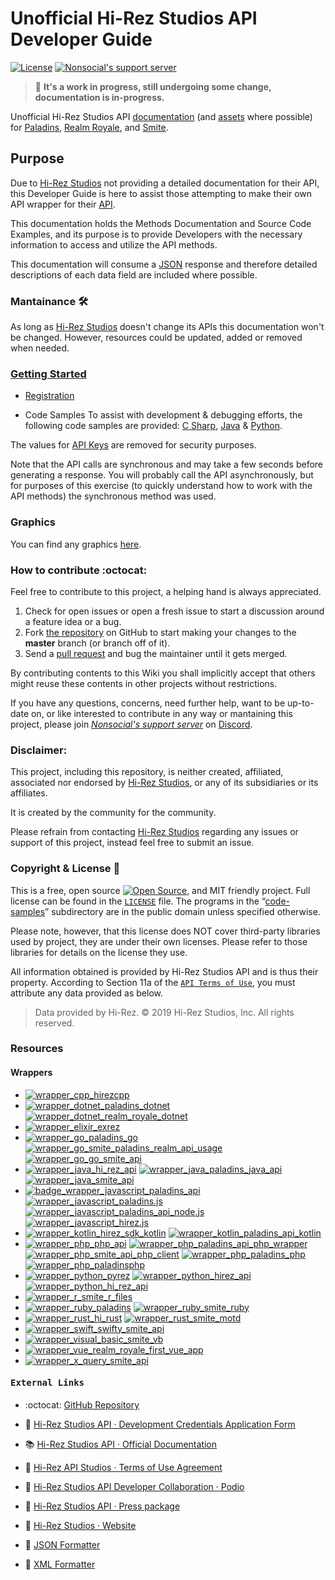 
# Unofficial Hi-Rez Studios API Developer Guide

[![License][project_bagde_license]][project_license]
[![*Nonsocial's support server*][project_bagde_discord_support_server]][project_discord_support_server]

> :construction: **It's a work in progress, still undergoing some change, documentation is in-progress.**

Unofficial Hi-Rez Studios API [documentation](#getting-started) (and [assets](#graphics) where possible) for [Paladins][paladins], [Realm Royale][realm_royale], and [Smite][smite].

## Purpose

Due to [Hi-Rez Studios][hi_rez_studios] not providing a detailed documentation for their API, this Developer Guide is here to assist those attempting to make their own API wrapper for their [API][hi_rez_studios_api_developer_guide].

This documentation holds the Methods Documentation and Source Code Examples, and its purpose is to provide Developers with the necessary information to access and utilize the API methods.

This documentation will consume a [JSON][json_website] response and therefore detailed descriptions of each data field are included where possible.

### Mantainance 🛠
As long as [Hi-Rez Studios][hi_rez_studios] doesn't change its APIs this documentation won't be changed. However, resources could be updated, added or removed when needed.

### [Getting Started][project_api_reference]

- [Registration][project_api_registration]

- Code Samples
To assist with development & debugging efforts, the following code samples are provided: [C Sharp][project_code_samples_csharp], [Java][project_code_samples_java] & [Python][project_code_samples_python].

The values for [API Keys][project_api_key] are removed for security purposes.  

Note that the API calls are synchronous and may take a few seconds before generating a response. You will probably call the API asynchronously, but for purposes of this exercise (to quickly understand how to work with the API methods) the synchronous method was used.

### Graphics

You can find any graphics [here][project_assets].
<!-- You can find any graphics that we’ve published for use [here][project_assets].-->

### How to contribute :octocat:

Feel free to contribute to this project, a helping hand is always appreciated.

 1. Check for open issues or open a fresh issue to start a discussion around a feature idea or a bug.
 2. Fork [the repository][project_github_repo] on GitHub to start making your changes to the **master** branch (or branch off of it).
 3. Send a [pull request][github_help_pull_request] and bug the maintainer until it gets merged.

By contributing contents to this Wiki you shall implicitly accept that others might reuse these contents in other projects without restrictions.

If you have any questions, concerns, need further help, want to be up-to-date on, or like interested to contribute in any way or mantaining this project, please join [*Nonsocial's support server*][project_discord_support_server] on [Discord][discord].

### Disclaimer:

This project, including this repository, is neither created, affiliated, associated nor endorsed by [Hi-Rez Studios][hi_rez_studios], or any of its subsidiaries or its affiliates.

It is created by the community for the community.

Please refrain from contacting [Hi-Rez Studios][hi_rez_studios] regarding any issues or support of this project, instead feel free to submit an issue.

### Copyright & License 📝

This is a free, open source [![Open Source][open_source_icon]][open_source_definition], and MIT friendly project. Full license can be found in the [`LICENSE`][project_license] file. The programs in the “[code-samples][project_code_samples_folder]” subdirectory are in the public domain unless specified otherwise.

Please note, however, that this license does NOT cover third-party libraries used by project, they are under their own licenses. Please refer to those libraries for details on the license they use.

All information obtained is provided by Hi-Rez Studios API and is thus their property. According to Section 11a of the [`API Terms of Use`][hi_rez_studios_api_terms_of_use], you must attribute any data provided as below.

> Data provided by Hi-Rez. © 2019 Hi-Rez Studios, Inc. All rights reserved.

### Resources
<!-- Quick Links-->

#### Wrappers

* [![wrapper_cpp_hirezcpp][badge_wrapper_cpp_hirezcpp]][badge_wrapper_cpp_hirezcpp_github]
* [![wrapper_dotnet_paladins_dotnet][badge_wrapper_dotnet_paladins_dotnet]][badge_wrapper_dotnet_paladins_dotnet_github]
  [![wrapper_dotnet_realm_royale_dotnet][badge_wrapper_dotnet_realm_royale_dotnet]][badge_wrapper_dotnet_realm_royale_dotnet_github]
* [![wrapper_elixir_exrez][badge_wrapper_elixir_exrez]][badge_wrapper_elixir_exrez_github]
* [![wrapper_go_paladins_go][badge_wrapper_go_paladins_go]][badge_wrapper_go_paladins_go_github]
  [![wrapper_go_smite_paladins_realm_api_usage][badge_wrapper_go_smite_paladins_realm_api_usage]][badge_wrapper_go_smite_paladins_realm_api_usage_github]
  [![wrapper_go_go_smite_api][badge_wrapper_go_go_smite_api]][badge_wrapper_go_go_smite_api_github]
* [![wrapper_java_hi_rez_api][badge_wrapper_java_hi_rez_api]][badge_wrapper_java_hi_rez_api_github]
[![wrapper_java_paladins_java_api][badge_wrapper_java_paladins_java_api]][badge_wrapper_java_paladins_java_api_github]
[![wrapper_java_smite_api][badge_wrapper_java_smite_api]][badge_wrapper_java_smite_api_github]
* [![badge_wrapper_javascript_paladins_api][badge_wrapper_javascript_paladins_api]][badge_wrapper_javascript_paladins_api_github]
  [![wrapper_javascript_paladins.js][badge_wrapper_javascript_paladins.js]][badge_wrapper_javascript_paladins.js_github]
  [![wrapper_javascript_paladins_api_node.js][badge_wrapper_javascript_paladins_api_node]][badge_wrapper_javascript_paladins_api_node_github]
  [![wrapper_javascript_hirez.js][badge_wrapper_javascript_hirez.js]][badge_wrapper_javascript_hirez.js_github]
* [![wrapper_kotlin_hirez_sdk_kotlin][badge_wrapper_kotlin_hirez_sdk_kotlin]][badge_wrapper_kotlin_hirez_sdk_kotlin_github]
  [![wrapper_kotlin_paladins_api_kotlin][badge_wrapper_kotlin_paladins_api_kotlin]][badge_wrapper_kotlin_paladins_api_kotlin_github]
* [![wrapper_php_php_api][badge_wrapper_php_php_api]][badge_wrapper_php_php_api_github]
  [![wrapper_php_paladins_api_php_wrapper][badge_wrapper_php_paladins_api_php_wrapper]][badge_wrapper_php_paladins_api_php_wrapper_github]
  [![wrapper_php_smite_api_php_client][badge_wrapper_php_smite_api_php_client]][badge_wrapper_php_smite_api_php_client_github]
  [![wrapper_php_paladins_php][badge_wrapper_php_paladins_php]][badge_wrapper_php_paladins_php_github]
  [![wrapper_php_paladinsphp][badge_wrapper_php_paladinsphp]][badge_wrapper_php_paladinsphp_github]
* [![wrapper_python_pyrez][badge_wrapper_python_pyrez]][badge_wrapper_python_pyrez_github]
  [![wrapper_python_hirez_api][badge_wrapper_python_hirez_api]][badge_wrapper_python_hirez_api_github]
  [![wrapper_python_hi_rez_api][badge_wrapper_python_hi_rez_api]][badge_wrapper_python_hi_rez_api_github]
* [![wrapper_r_smite_r_files][badge_wrapper_r_smite_r_files]][badge_wrapper_r_smite_r_files_github]
* [![wrapper_ruby_paladins][badge_wrapper_ruby_paladins]][badge_wrapper_ruby_paladins_github]
  [![wrapper_ruby_smite_ruby][badge_wrapper_ruby_smite_ruby]][badge_wrapper_ruby_smite_ruby_github]
* [![wrapper_rust_hi_rust][badge_wrapper_rust_hi_rust]][badge_wrapper_rust_hi_rust_github]
  [![wrapper_rust_smite_motd][badge_wrapper_rust_smite_motd]][badge_wrapper_rust_smite_motd_github]
* [![wrapper_swift_swifty_smite_api][badge_wrapper_swift_swifty_smite_api]][badge_wrapper_swift_swifty_smite_api_github]
* [![wrapper_visual_basic_smite_vb][badge_wrapper_visual_basic_smite_vb]][badge_wrapper_visual_basic_smite_vb_github]
* [![wrapper_vue_realm_royale_first_vue_app][badge_wrapper_vue_realm_royale_first_vue_app]][badge_wrapper_vue_realm_royale_first_vue_app]
* [![wrapper_x_query_smite_api][badge_wrapper_x_query_smite_api]][badge_wrapper_x_query_smite_api]
<!--
  [![wrapper_php_smitephp][badge_wrapper_php_smitephp]][badge_wrapper_php_smitephp_github]
  [![wrapper_php_smite_php][badge_wrapper_php_smite_php]][badge_wrapper_php_smite_php_github]
  [![wrapper_php_smite_api_wp][badge_wrapper_php_smite_api_wp]][badge_wrapper_php_smite_api_wp_github]
-->

#### <pre>External Links</pre>

* :octocat: [GitHub Repository][project_github_repo]

* :link: [Hi-Rez Studios API · Development Credentials Application Form][hi_rez_studios_api_application_form]

* 📚 [Hi-Rez Studios API · Official Documentation][hi_rez_studios_api_developer_guide]

* :link: [Hi-Rez API Studios · Terms of Use Agreement][hi_rez_studios_api_terms_of_use]

* :link: [Hi-Rez Studios API Developer Collaboration · Podio][hi_rez_studios_api_podio_group]

* :link: [Hi-Rez Studios API · Press package][hi_rez_studios_press]

* :link: [Hi-Rez Studios · Website][hi_rez_studios]

* :link: [JSON Formatter][json_formatter]

* :link: [XML Formatter][xml_formatter]

<!--
	https://www.srcmake.com/home/paladins-smite-api
	http://paladins-api.herokuapp.com/api
	https://github.com/apugh/realm-api-docs/wiki
	https://github.com/PaladinsDev/API-Docs/tree/master/getting-started
	https://realmleaks.blogspot.com/

	https://img.shields.io/pypi/pyversions/boolify.svg?logo=cpp&logoColor=white&logoWidth=15&style=plastic
	https://img.shields.io/badge/Python-3.7.5-orange.svg?logo=python&logoColor=white&style=plastic
	https://img.shields.io/badge/hirezcpp-00bb88.svg?logo=python&logoColor=white&logoWidth=20&style=plastic&link=https://github.com/p-groarke/hirezcpp

	https://pixlr.com/x/
	https://logodownload.org/

	https://www.hiclipart.com/free-transparent-background-png-clipart-gknlr
	https://www.pinpng.com/search/smite/
	https://www.pinpng.com/download/ibhxoo_logo-paladins-beta-black-sm-logo-paladins-beta/
	https://www.flaticon.com/search/2?word=mixer
-->

[discord]: https://discordapp.com/ "Discord App · Website"
[json_website]: https://json.org/ "Visit json.org"
[json_formatter]: https://jsonformatter.curiousconcept.com "JSON Formatter & Validator · Website"
[xml_formatter]: https://jsonformatter.org/xml-formatter "XML Formatter & Validator · Website"
[open_source_definition]: https://www.opensource.org "See http://www.opensource.org for the Open Source Definition"
[open_source_icon]: https://raw.githubusercontent.com/abhishekbanthia/Public-APIs/master/opensource.png
[github_help_pull_request]: https://help.github.com/en/articles/creating-a-pull-request-from-a-fork

[project_api_key]: ./api#api-key "Hi-Rez API Studios · API Key"
[project_api_reference]: ./api#api-reference "Hi-Rez API Studios · Reference"
[project_api_registration]: ./api#registration "Hi-Rez API Studios · Registration"
[project_assets]: ./_assets "Hi-Rez API Studios · Assets"
[project_code_samples_csharp]: ./code-samples/c-sharp.md "Code Sample · C#"
[project_code_samples_folder]: ./code-samples "Code Samples"
[project_code_samples_java]: ./code-samples/java.md "Code Sample · Java"
[project_code_samples_python]: ./code-samples/python.md "Code Sample · Python"
[project_discord_support_server]: https://discord.gg/XkydRPS "Support Server · Discord"
[project_bagde_discord_support_server]: https://img.shields.io/discord/549020573846470659.svg?logo=discordlogoWidth=15&style=plastic
[project_github_repo]: https://github.com/luissilva1044894/hirez-api-docs "hirez-api-docs · Github repo"
[project_license]: ./LICENSE "Hi-Rez API Docs · License"
[project_bagde_license]: https://img.shields.io/github/license/luissilva1044894/hirez-api-docs.svg?logo=githublogoWidth=10style=plastic

[hi_rez_studios]: https://www.hirezstudios.com "Visit Hi-Rez Studios Website"
[hi_rez_studios_api_application_form]: https://fs12.formsite.com/HiRez/form48/secure_index.html "Hi-Rez Studios API · Application Form"
[hi_rez_studios_api_developer_guide]: https://docs.google.com/document/d/1OFS-3ocSx-1Rvg4afAnEHlT3917MAK_6eJTR6rzr-BM "Smite / Paladins / Realm API Developer Guide"
[hi_rez_studios_api_podio_group]: https://podio.com/hirezstudioscom/smite-api-developer-collaboration "SMITE, Paladins, & Realm API Developer Collaboration"
[hi_rez_studios_api_terms_of_use]: https://www.hirezstudios.com/wp-content/themes/hi-rez-studios/pdf/api-terms-of-use-agreement.pdf "Hi-Rez Studios API · Terms of Use"
[hi_rez_studios_press]: https://www.hirezstudios.com/press "Hi-Rez Studios API · Press"

[paladins]: https://www.paladins.com/ "Paladins Game · Website"
[realm_royale]: https://www.realmroyale.com/ "Realm Royale Game · Website"
[smite]: https://www.smitegame.com/ "Smite Game · Website"

[badge_wrapper_cpp_hirezcpp]: https://img.shields.io/static/v1?label=C%2B%2B&logo=github&message=hirezcpp&color=blueviolet&style=plastic&link=https://github.com/p-groarke/hirezcpp
[badge_wrapper_cpp_hirezcpp_github]: https://github.com/p-groarke/hirezcpp "hirezcpp · Github repo"

[badge_wrapper_dotnet_paladins_dotnet]: https://img.shields.io/static/v1?label=C%23&logo=.net&message=Paladins.NET&color=blueviolet&style=plastic&link=https://github.com/PaladinsDev/Paladins.NET
[badge_wrapper_dotnet_paladins_dotnet_github]: https://github.com/PaladinsDev/Paladins.NET "Paladins.NET · Github repo"

[badge_wrapper_dotnet_realm_royale_dotnet]: https://img.shields.io/static/v1?label=C%23&logo=.net&message=RealmRoyale.NET&color=blueviolet&style=plastic&link=https://github.com/fossilz/RealmRoyale.NET
[badge_wrapper_dotnet_realm_royale_dotnet_github]: https://github.com/fossilz/RealmRoyale.NET "RealmRoyale.NET · Github repo"

[badge_wrapper_elixir_exrez]: https://img.shields.io/static/v1?label=Elixir&logo=github&logoWidth=20&message=Exrez&color=blueviolet&style=plastic&link=https://github.com/luishendrix92/exrez
[badge_wrapper_elixir_exrez_github]: https://github.com/luishendrix92/exrez "exrez · Github repo"

[badge_wrapper_go_paladins_go]: https://img.shields.io/static/v1?label=Go&logo=go&logoWidth=20&message=Paladins%20Go&color=blueviolet&style=plastic&link=https://github.com/danieljimenez/PaladinsGo
[badge_wrapper_go_paladins_go_github]: https://github.com/danieljimenez/PaladinsGo "PaladinsGo · Github repo"

[badge_wrapper_go_smite_paladins_realm_api_usage]: https://img.shields.io/static/v1?label=Go&logo=go&logoWidth=20&message=SMITE%20Paladins%20Realm%20API%20Usage&color=blueviolet&style=plastic&link=https://github.com/matin-n/SMITE-Paladins-Realm-API-Usage
[badge_wrapper_go_smite_paladins_realm_api_usage_github]: https://github.com/matin-n/SMITE-Paladins-Realm-API-Usage "SMITE-Paladins-Realm-API-Usage · Github repo"

[badge_wrapper_go_go_smite_api]: https://img.shields.io/static/v1?label=Go&logo=go&logoWidth=20&message=go%20smite%20api&color=blueviolet&style=plastic&link=https://github.com/duncanleo/go-smite-api
[badge_wrapper_go_go_smite_api_github]: https://github.com/duncanleo/go-smite-api "go-smite-api · Github repo"

[badge_wrapper_java_hi_rez_api]: https://img.shields.io/static/v1?label=Java&logo=java&logoWidth=20&message=HiRezAPI&color=blueviolet&style=plastic&link=https://github.com/stachu540/HiRezAPI
[badge_wrapper_java_hi_rez_api_github]: https://github.com/stachu540/HiRezAPI "HiRezAPI · Github repo"

[badge_wrapper_java_paladins_java_api]: https://img.shields.io/static/v1?label=Java&logo=java&logoWidth=20&message=Paladins%20Java%20API&color=blueviolet&style=plastic&link=https://github.com/HeyZeer0/Paladins-Java-API
[badge_wrapper_java_paladins_java_api_github]: https://github.com/HeyZeer0/Paladins-Java-API "Paladins-Java-API · Github repo"

[badge_wrapper_java_smite_api]: https://img.shields.io/static/v1?label=Java&logo=java&logoWidth=20&message=smite%20api&color=blueviolet&style=plastic&link=https://github.com/Rabrg/smite-api
[badge_wrapper_java_smite_api_github]: https://github.com/Rabrg/smite-api "smite-api · Github repo"

[badge_wrapper_javascript_paladins_api]: https://img.shields.io/static/v1?label=Javascript&logo=javascript&logoWidth=20&message=paladins%20api&color=blueviolet&style=plastic&link=https://github.com/itspauloroberto/paladins-api
[badge_wrapper_javascript_paladins_api_github]: https://github.com/itspauloroberto/paladins-api "paladins-api · Github repo"

[badge_wrapper_javascript_paladins.js]: https://img.shields.io/static/v1?label=Javascript&logo=javascript&logoWidth=20&message=paladins.js&color=blueviolet&style=plastic&link=https://github.com/PaladinsDev/paladins.js
[badge_wrapper_javascript_paladins.js_github]: https://github.com/PaladinsDev/paladins.js "paladins.js · Github repo"

[badge_wrapper_javascript_paladins_api_node]: https://img.shields.io/static/v1?label=Javascript&logo=javascript&logoWidth=20&message=paladins%20api%20node&color=blueviolet&style=plastic&link=https://github.com/barenddt/paladins-api-node
[badge_wrapper_javascript_paladins_api_node_github]: https://github.com/barenddt/paladins-api-node "paladins-api-node · Github repo"

[badge_wrapper_javascript_hirez.js]: https://img.shields.io/static/v1?label=Javascript&logo=javascript&logoWidth=20&message=hirez.js&color=blueviolet&style=plastic&link=https://github.com/messyfresh/hirez.js
[badge_wrapper_javascript_hirez.js_github]: https://github.com/messyfresh/hirez.js "hirez.js · Github repo"

[badge_wrapper_kotlin_hirez_sdk_kotlin]: https://img.shields.io/static/v1?label=Kotlin&logo=kotlin&logoWidth=20&message=Hirez%20sdk%20kotlin&color=blueviolet&style=plastic&link=https://github.com/tafel-io/Hirez-sdk-kotlin
[badge_wrapper_kotlin_hirez_sdk_kotlin_github]: https://github.com/tafel-io/Hirez-sdk-kotlin "Hirez-sdk-kotlin · Github repo"

[badge_wrapper_kotlin_paladins_api_kotlin]: https://img.shields.io/static/v1?label=Kotlin&logo=kotlin&logoWidth=20&message=Paladins%20Api%20Kotlin&color=blueviolet&style=plastic&link=https://github.com/geek0x90/Paladins-Api-Kotlin
[badge_wrapper_kotlin_paladins_api_kotlin_github]: https://github.com/geek0x90/Paladins-Api-Kotlin "Paladins-Api-Kotlin · Github repo"

[badge_wrapper_php_php_api]: https://img.shields.io/static/v1?label=PHP&logo=php&logoWidth=20&message=PHP%20API&color=blueviolet&style=plastic&link=https://github.com/PaladinsDev/PHP-API
[badge_wrapper_php_php_api_github]: https://github.com/PaladinsDev/PHP-API "PHP-API · Github repo"

[badge_wrapper_php_paladins_api_php_wrapper]: https://img.shields.io/static/v1?label=PHP&logo=php&logoWidth=20&message=paladins%20api%20php%20wrapper&color=blueviolet&style=plastic&link=https://github.com/lyrip/paladins-api-php-wrapper
[badge_wrapper_php_paladins_api_php_wrapper_github]: https://github.com/lyrip/paladins-api-php-wrapper "paladins-api-php · Github repo"

[badge_wrapper_php_smite_api_php_client]: https://img.shields.io/static/v1?label=PHP&logo=php&logoWidth=20&message=smite%20api%20php%20client&color=blueviolet&style=plastic&link=https://github.com/dant89/smite-api-php-client
[badge_wrapper_php_smite_api_php_client_github]:https://github.com/dant89/smite-api-php-client "smite-api-php-client · Github repo"

[badge_wrapper_php_paladins_php]: https://img.shields.io/static/v1?label=PHP&logo=php&logoWidth=20&message=PaladinsPHP&color=blueviolet&style=plastic&link=https://github.com/teamreflex/PaladinsPHP
[badge_wrapper_php_paladins_php_github]: https://github.com/teamreflex/PaladinsPHP "PaladinsPHP · Github repo"

[badge_wrapper_php_paladinsphp]: https://img.shields.io/static/v1?label=PHP&logo=php&logoWidth=20&message=PaladinsPHP&color=blueviolet&style=plastic&link=https://github.com/bennetgallein/PaladinsPHP
[badge_wrapper_php_paladinsphp_github]: https://github.com/bennetgallein/PaladinsPHP "PaladinsPHP · Github repo"

[badge_wrapper_php_smitephp]: https://img.shields.io/static/v1?label=PHP&logo=php&logoWidth=20&message=SmitePHP&color=blueviolet&style=plastic&link=https://github.com/CurseStaff/SmitePHP
[badge_wrapper_php_smitephp_github]: https://github.com/CurseStaff/SmitePHP "SmitePHP · Github repo"

[badge_wrapper_php_smite_php]: https://img.shields.io/static/v1?label=PHP&logo=php&logoWidth=20&message=smite%20php&color=blueviolet&style=plastic&link=https://github.com/AlekzB/smite-php
[badge_wrapper_php_smite_php_github]: https://github.com/AlekzB/smite-php "smite-php · Github repo"

[badge_wrapper_php_smite_api_wp]: https://img.shields.io/static/v1?label=PHP&logo=php&logoWidth=20&message=smite%20api%20wp&color=blueviolet&style=plastic&link=https://github.com/hirezstudios/smite-api-wp
[badge_wrapper_php_smite_api_wp_github]: https://github.com/hirezstudios/smite-api-wp "smite-api-wp · Github repo"

[badge_wrapper_python_pyrez]: https://img.shields.io/static/v1?label=Python&logo=python&logoWidth=20&message=Pyrez&color=blueviolet&style=plastic&link=https://github.com/luissilva1044894/Pyrez
[badge_wrapper_python_pyrez_github]: https://github.com/luissilva1044894/Pyrez "Pyrez · Github repo"

[badge_wrapper_python_hirez_api]: https://img.shields.io/static/v1?label=Python&logo=python&logoWidth=20&message=HiRezAPI&color=blueviolet&style=plastic&link=https://github.com/DevilXD/HiRezAPI
[badge_wrapper_python_hirez_api_github]: https://github.com/DevilXD/HiRezAPI "HiRezAPI · Github repo"

[badge_wrapper_python_hi_rez_api]: https://img.shields.io/static/v1?label=Python&logo=python&logoWidth=20&message=Hi-Rez%20API&color=blueviolet&style=plastic&link=https://github.com/iforvard/Hi-RezAPI
[badge_wrapper_python_hi_rez_api_github]: https://github.com/iforvard/Hi-RezAPI "Hi-RezAPI · Github repo"

[badge_wrapper_r_smite_r_files]: https://img.shields.io/static/v1?label=R&logo=r&logoWidth=20&message=smiteRfiles&color=blueviolet&style=plastic&link=https://github.com/rwiedwald/smiteRfiles
[badge_wrapper_r_smite_r_files_github]: https://github.com/rwiedwald/smiteRfiles "smiteRfiles · Github repo"

[badge_wrapper_ruby_paladins]: https://img.shields.io/static/v1?label=Ruby&logo=ruby&logoWidth=20&message=paladins&color=blueviolet&style=plastic&link=https://github.com/davideghz/paladins
[badge_wrapper_ruby_paladins_github]: https://github.com/davideghz/paladins "paladins · Github repo"

[badge_wrapper_ruby_smite_ruby]: https://img.shields.io/static/v1?label=Ruby&logo=ruby&logoWidth=20&message=smite%20ruby&color=blueviolet&style=plastic&link=https://github.com/NcUltimate/smite_ruby
[badge_wrapper_ruby_smite_ruby_github]: https://github.com/NcUltimate/smite_ruby "smite_ruby · Github repo"

[badge_wrapper_rust_hi_rust]: https://img.shields.io/static/v1?label=Rust&logo=rust&logoWidth=20&message=HiRust&color=blueviolet&style=plastic&link=https://github.com/JackStillwell/HiRust
[badge_wrapper_rust_hi_rust_github]: https://github.com/JackStillwell/HiRust "HiRust · Github repo"

[badge_wrapper_rust_smite_motd]: https://img.shields.io/static/v1?label=Rust&logo=rust&logoWidth=20&message=smite%20motd&color=blueviolet&style=plastic&link=https://github.com/kdar/smitemotd
[badge_wrapper_rust_smite_motd_github]: https://github.com/kdar/smitemotd "smitemotd · Github repo"

[badge_wrapper_swift_swifty_smite_api]: https://img.shields.io/static/v1?label=Swift&logo=Swift&message=Swifty%20Smite%20API&color=blueviolet&style=plastic&link=https://github.com/OddMagnet/SwiftySmiteAPI
[badge_wrapper_swift_swifty_smite_api_github]: https://github.com/OddMagnet/SwiftySmiteAPI "SwiftySmiteAPI · Github repo"

[badge_wrapper_visual_basic_smite_vb]: https://img.shields.io/static/v1?label=Visual%20Basic&logo=github&message=Smite%20Vb&color=blueviolet&style=plastic&link=https://github.com/crimson-med/Smite-Vb
[badge_wrapper_visual_basic_smite_vb_github]: https://github.com/crimson-med/Smite-Vb "Smite-Vb · Github repo"

[badge_wrapper_vue_realm_royale_first_vue_app]: https://img.shields.io/static/v1?label=Vue&logo=github&message=realm%20royale%20first%20vue%20app&color=blueviolet&style=plastic&link=https://github.com/djlax805/realm_royale_first_vue_app
[badge_wrapper_vue_realm_royale_first_vue_app]: https://github.com/djlax805/realm_royale_first_vue_app "realm_royale_first_vue_app · Github repo"

[badge_wrapper_x_query_smite_api]: https://img.shields.io/static/v1?label=XQuery&logo=github&message=smite%20api&color=blueviolet&style=plastic&link=https://github.com/LumielGR/smite-api
[badge_wrapper_x_query_smite_api]: https://github.com/LumielGR/smite-api "smite-api · Github repo"
